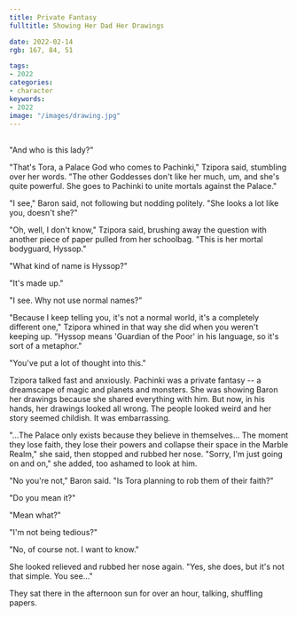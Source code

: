 ```yaml
---
title: Private Fantasy
fulltitle: Showing Her Dad Her Drawings

date: 2022-02-14
rgb: 167, 84, 51

tags:
- 2022
categories:
- character
keywords:
- 2022
image: "/images/drawing.jpg"
---
```

<br>
"And who is this lady?"

"That's Tora, a Palace God who comes to Pachinki," Tzipora said, stumbling over her words. "The other Goddesses don't like her much, um, and she's quite powerful. She goes to Pachinki to unite mortals against the Palace."

"I see," Baron said, not following but nodding politely. "She looks a lot like you, doesn't she?"

"Oh, well, I don't know," Tzipora said, brushing away the question with another piece of paper pulled from her schoolbag. "This is her mortal bodyguard, Hyssop."

"What kind of name is Hyssop?"

"It's made up."

"I see. Why not use normal names?"

"Because I keep telling you, it's not a normal world, it's a completely different one," Tzipora whined in that way she did when you weren't keeping up. "Hyssop means 'Guardian of the Poor' in his language, so it's sort of a metaphor."

"You've put a lot of thought into this."

Tzipora talked fast and anxiously. Pachinki was a private fantasy -- a dreamscape of magic and planets and monsters. She was showing Baron her drawings because she shared everything with him. But now, in his hands, her drawings looked all wrong. The people looked weird and her story seemed childish. It was embarrassing.

"...The Palace only exists because they believe in themselves... The moment they lose faith, they lose their powers and collapse their space in the Marble Realm," she said, then stopped and rubbed her nose. "Sorry, I'm just going on and on," she added, too ashamed to look at him.

"No you're not," Baron said. "Is Tora planning to rob them of their faith?"

"Do you mean it?"

"Mean what?"

"I'm not being tedious?"

"No, of course not. I want to know."

She looked relieved and rubbed her nose again. "Yes, she does, but it's not that simple. You see..."

They sat there in the afternoon sun for over an hour, talking, shuffling papers. 

